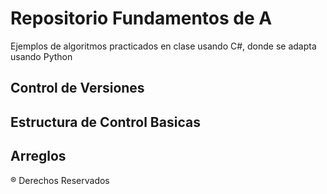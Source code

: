 # Repositorio Fundamentos de A

Ejemplos de algoritmos practicados en clase usando C#, donde se adapta usando Python 

## Control de Versiones 

## Estructura de Control Basicas 

## Arreglos 

® Derechos Reservados 
